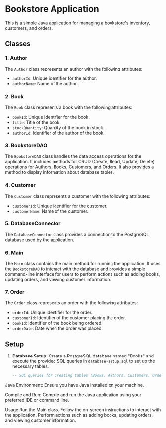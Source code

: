 # Bookstore Application

This is a simple Java application for managing a bookstore's inventory, customers, and orders.

## Classes

### 1. Author

The `Author` class represents an author with the following attributes:

- `authorId`: Unique identifier for the author.
- `authorName`: Name of the author.

### 2. Book

The `Book` class represents a book with the following attributes:

- `bookId`: Unique identifier for the book.
- `title`: Title of the book.
- `stockQuantity`: Quantity of the book in stock.
- `authorId`: Identifier of the author of the book.

### 3. BookstoreDAO

The `BookstoreDAO` class handles the data access operations for the application. It includes methods for CRUD (Create, Read, Update, Delete) operations for Authors, Books, Customers, and Orders. It also provides a method to display information about database tables.

### 4. Customer

The `Customer` class represents a customer with the following attributes:

- `customerId`: Unique identifier for the customer.
- `customerName`: Name of the customer.

### 5. DatabaseConnector

The `DatabaseConnector` class provides a connection to the PostgreSQL database used by the application.

### 6. Main

The `Main` class contains the main method for running the application. It uses the `BookstoreDAO` to interact with the database and provides a simple command-line interface for users to perform actions such as adding books, updating orders, and viewing customer information.

### 7. Order

The `Order` class represents an order with the following attributes:

- `orderId`: Unique identifier for the order.
- `customerId`: Identifier of the customer placing the order.
- `bookId`: Identifier of the book being ordered.
- `orderDate`: Date when the order was placed.

## Setup

1. **Database Setup**: Create a PostgreSQL database named "Books" and execute the provided SQL queries in `database-setup.sql` to set up the necessary tables.

   ```sql
   -- SQL queries for creating tables (Books, Authors, Customers, Orders)

Java Environment: Ensure you have Java installed on your machine.

Compile and Run: Compile and run the Java application using your preferred IDE or command line.

Usage
Run the Main class.
Follow the on-screen instructions to interact with the application.
Perform actions such as adding books, updating orders, and viewing customer information.

